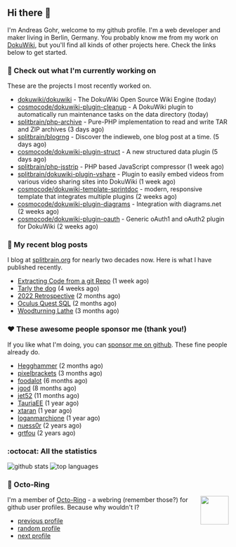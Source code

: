 ## Hi there :wave:

I'm Andreas Gohr, welcome to my github profile. I'm a web developer and maker living in Berlin, Germany. You probably know me from my work on [DokuWiki](https://github.com/splitbrain/dokuwiki), but you'll find all kinds of other projects here. Check the links below to get started.

### :hammer: Check out what I'm currently working on

These are the projects I most recently worked on.


- [dokuwiki/dokuwiki](https://github.com/dokuwiki/dokuwiki) - The DokuWiki Open Source Wiki Engine (today)
- [cosmocode/dokuwiki-plugin-cleanup](https://github.com/cosmocode/dokuwiki-plugin-cleanup) - A DokuWiki plugin to automatically run maintenance tasks on the data directory (today)
- [splitbrain/php-archive](https://github.com/splitbrain/php-archive) - Pure-PHP implementation to read and write TAR and ZIP archives (3 days ago)
- [splitbrain/blogrng](https://github.com/splitbrain/blogrng) - Discover the indieweb, one blog post at a time. (5 days ago)
- [cosmocode/dokuwiki-plugin-struct](https://github.com/cosmocode/dokuwiki-plugin-struct) - A new structured data plugin (5 days ago)
- [splitbrain/php-jsstrip](https://github.com/splitbrain/php-jsstrip) - PHP based JavaScript compressor (1 week ago)
- [splitbrain/dokuwiki-plugin-vshare](https://github.com/splitbrain/dokuwiki-plugin-vshare) - Plugin to easily embed videos from various video sharing sites into DokuWiki (1 week ago)
- [cosmocode/dokuwiki-template-sprintdoc](https://github.com/cosmocode/dokuwiki-template-sprintdoc) - modern, responsive template that integrates multiple plugins (2 weeks ago)
- [cosmocode/dokuwiki-plugin-diagrams](https://github.com/cosmocode/dokuwiki-plugin-diagrams) - Integration with diagrams.net (2 weeks ago)
- [cosmocode/dokuwiki-plugin-oauth](https://github.com/cosmocode/dokuwiki-plugin-oauth) - Generic oAuth1 and oAuth2 plugin for DokuWiki (2 weeks ago)

### :scroll: My recent blog posts

I blog at [splitbrain.org](https://www.splitbrain.org) for nearly two decades now. Here is what I have published recently.


- [Extracting Code from a git Repo](https://www.splitbrain.org/blog/2023-03/11-extracting_code_from_git_repo_with_history) (1 week ago)
- [Tarly the dog](https://www.splitbrain.org/blog/2023-02/18-tarly) (4 weeks ago)
- [2022 Retrospective](https://www.splitbrain.org/blog/2023-02/03-2022_retrospective) (2 months ago)
- [Oculus Quest SQL](https://www.splitbrain.org/blog/2022-12/20-oculus_quest_sql) (2 months ago)
- [Woodturning Lathe](https://www.splitbrain.org/blog/2022-11/23-woodturning_lathe) (3 months ago)

### :hearts:️ These awesome people sponsor me (thank you!)

If you like what I'm doing, you can [sponsor me on github](https://github.com/sponsors/splitbrain). These fine people already do.


- [Hegghammer](https://github.com/Hegghammer) (2 months ago)
- [pixelbrackets](https://github.com/pixelbrackets) (3 months ago)
- [foodalot](https://github.com/foodalot) (6 months ago)
- [jgod](https://github.com/jgod) (8 months ago)
- [jet52](https://github.com/jet52) (11 months ago)
- [TauriaEE](https://github.com/TauriaEE) (1 year ago)
- [xtaran](https://github.com/xtaran) (1 year ago)
- [loganmarchione](https://github.com/loganmarchione) (1 year ago)
- [nuess0r](https://github.com/nuess0r) (2 years ago)
- [grtfou](https://github.com/grtfou) (2 years ago)

### :octocat: All the statistics

 ![github stats](https://github-readme-stats.vercel.app/api?username=splitbrain&show_icons=true&hide_title=true)
![top languages](https://github-readme-stats.vercel.app/api/top-langs/?username=splitbrain&layout=compact)


### :octopus: Octo-Ring

<img width="64" height="65" src="https://octo-ring.com/static/img/octo.png" align="right" alt="">

I'm a member of [Octo-Ring](https://octo-ring.com/) - a webring (remember those?) for github user profiles. Because why wouldn't I? 

* [previous profile](https://octo-ring.com/p/splitbrain/prev)
* [random profile](https://octo-ring.com/p/splitbrain/random)
* [next profile](https://octo-ring.com/p/splitbrain/next)

